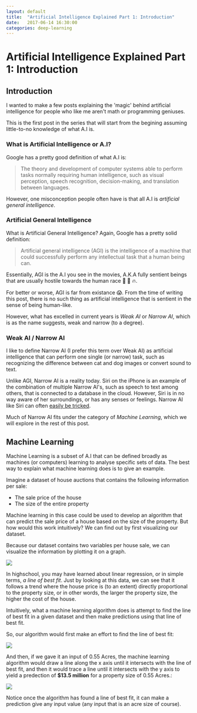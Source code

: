```yaml
---
layout: default
title:  "Artificial Intelligence Explained Part 1: Introduction"
date:   2017-06-14 16:30:00
categories: deep-learning
---
```


# Artificial Intelligence Explained Part 1: Introduction

## Introduction

I wanted to make a few posts explaining the 'magic' behind artificial intelligence for people who like me aren't math or programming geniuses. 

This is the first post in the series that will start from the begining assuming little-to-no knowledge of what A.I is. 

### What is Artificial Intelligence or A.I?

Google has a pretty good definition of what A.I is:

>The theory and development of computer systems able to perform tasks normally requiring human intelligence, such as visual perception, speech recognition, decision-making, and translation between languages.

However, one misconception people often have is that all A.I is *artificial general intelligence*. 

### Artificial General Intelligence

What is Artificial General Intelligence? Again, Google has a pretty solid definition:

> Artificial general intelligence (AGI) is the intelligence of a machine that could successfully perform any intellectual task that a human being can.

Essentially, AGI is the A.I you see in the movies, A.K.A fully sentient beings that are usually hostile towards the human race 🔫 🔪 🔥. 

For better or worse, AGI is far from existance 😱. From the time of writing this post, there is no such thing as artificial intelligence that is sentient in the sense of being human-like. 

However, what has excelled in current years is *Weak AI* or *Narrow AI*, which is as the name suggests, weak and narrow (to a degree). 

### Weak AI / Narrow AI

I like to define Narrow AI (I prefer this term over Weak AI) as artificial intelligence that can perform one single (or narrow) task, such as recognizing the difference between cat and dog images or convert sound to text. 

Unlike AGI, Narrow AI is a reality today. Siri on the iPhone is an example of the combination of multiple Narrow AI's, such as speech to text among others, that is connected to a database in the cloud. However, Siri is in no way aware of her surroundings, or has any senses or feelings. Narrow AI like Siri can often [easily be tricked](https://www.youtube.com/watch?v=ijRPlOF2KQE).

Much of Narrow AI fits under the category of *Machine Learning*, which we will explore in the rest of this post. 

## Machine Learning 

Machine Learning is a subset of A.I that can be defined broadly as machines (or computers) learning to analyse specific sets of data. The best way to explain what machine learning does is to give an example. 

Imagine a dataset of house auctions that contains the following information per sale:

* The sale price of the house
* The size of the entire property 

Machine learning in this case could be used to develop an algorithm that can predict the sale price of a house based on the size of the property. But how would this work intuitively? We can find out by first visualizing our dataset.

Because our dataset contains two variables per house sale, we can visualize the information by plotting it on a graph.

![](https://i.imgur.com/mV6YrvG.png)

In highschool, you may have learned about linear regression, or in simple terms, *a line of best fit*. Just by looking at this data, we can see that it follows a trend where the house price is (to an extent) directly proportional to the property size, or in other words, the larger the property size, the higher the cost of the house. 

Intuitively, what a machine learning algorithm does is attempt to find the line of best fit in a given dataset and then make predictions using that line of best fit. 

So, our algorithm would first make an effort to find the line of best fit:

![](https://i.imgur.com/2HCFj5P.png)

And then, if we gave it an input of 0.55 Acres, the machine learning algorithm would draw a line along the x axis until it intersects with the line of best fit, and then it would trace a line until it intersects with the y axis to yield a predection of **$13.5 million** for a property size of 0.55 Acres.:

![](https://i.imgur.com/Ku7NSM8.png)

Notice once the algorithm has found a line of best fit, it can make a prediction give any input value (any input that is an acre size of course). 







